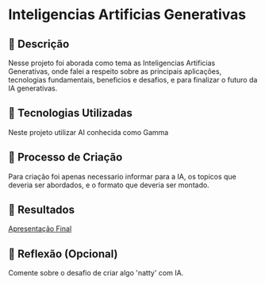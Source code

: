 # Inteligencias Artificias Generativas

## 📒 Descrição
Nesse projeto foi aborada como tema as Inteligencias Artificias Generativas, 
onde falei a respeito sobre as principais aplicações, tecnologias fundamentais,
beneficios e desafios, e para finalizar o futuro da IA generativas.

## 🤖 Tecnologias Utilizadas
Neste projeto utilizar AI conhecida como Gamma

## 🧐 Processo de Criação
Para criação foi apenas necessario informar para a IA, os topicos
que deveria ser abordados, e o formato que deveria ser montado.

## 🚀 Resultados
[Apresentação Final](https://gamma.app/docs/Inteligencia-Artificial-Generativa-3v9yzjt66fbb878)

## 💭 Reflexão (Opcional)
Comente sobre o desafio de criar algo 'natty' com IA.
